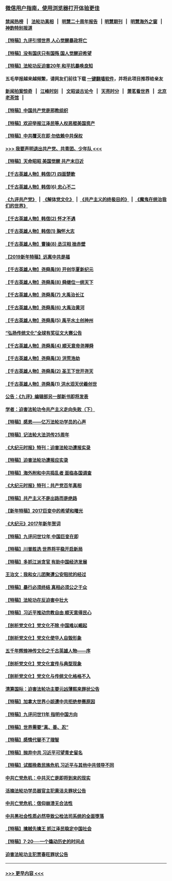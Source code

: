 ### [微信用户指南，使用浏览器打开体验更佳](https://github.com/gfw-breaker/banned-news1/blob/master/indexes/wechat-guide.md?t=0)
#### [禁闻热榜](热点新闻.md?t=0)  &nbsp;&nbsp;|&nbsp;&nbsp; [法轮功真相](https://github.com/gfw-breaker/truth/blob/master/README.md?t=0) &nbsp;&nbsp;|&nbsp;&nbsp; [明慧二十周年报告](https://github.com/gfw-breaker/mh-reports/blob/master/README.md?t=0) &nbsp;&nbsp;|&nbsp;&nbsp;[明慧期刊](https://github.com/gfw-breaker/mh-qikan) &nbsp;&nbsp;|&nbsp;&nbsp; [明慧海外之窗](https://github.com/gfw-breaker/mh-news/blob/master/README.md?t=0) &nbsp;&nbsp;|&nbsp;&nbsp; [神韵特别报道](https://github.com/gfw-breaker/mh-news/blob/master/shenyun.md?t=0)
#### [【特稿】九评引领世界 人心觉醒暴政将亡](../pages/nsc424/n11660496.md?t=02031622) 
#### [【特稿】没有国庆只有国殇 国人觉醒迎希望](../pages/nsc424/n11549354.md?t=02031622) 
#### [【特稿】法轮功反迫害20年 和平抗暴唤良知](../pages/nsc424/n11389135.md?t=02031622) 
#### 五毛举报越来越频繁，请网友们前往下载 [一键翻墙软件](https://github.com/gfw-breaker/ssr-accounts)，并将此项目推荐给亲友
#### [新闻拍案惊奇](https://github.com/gfw-breaker/banned-news1/blob/master/pages/link4.md) &nbsp;&nbsp;|&nbsp;&nbsp; [江峰时刻](https://github.com/gfw-breaker/banned-news1/blob/master/pages/link4.md) &nbsp;&nbsp;|&nbsp;&nbsp; [文昭谈古论今](https://github.com/gfw-breaker/banned-news1/blob/master/pages/link4.md) &nbsp;&nbsp;|&nbsp;&nbsp; [天亮时分](https://github.com/gfw-breaker/banned-news1/blob/master/pages/link4.md) &nbsp;&nbsp;|&nbsp;&nbsp; [萧茗看世界](https://github.com/gfw-breaker/banned-news1/blob/master/pages/link4.md) &nbsp;&nbsp;|&nbsp;&nbsp; [北京老茶馆](https://github.com/gfw-breaker/banned-news1/blob/master/pages/link4.md) &nbsp;&nbsp;|&nbsp;&nbsp; 
#### [【特稿】中国共产党是邪教组织](../pages/nsc424/n11355551.md?t=02031622) 
#### [【特稿】欢迎举报江泽民等人权恶棍美国资产](../pages/nsc424/n11303040.md?t=02031622) 
#### [【特稿】中共覆灭在即 勿依赖中共保权](../pages/nsc424/n11278510.md?t=02031622) 
#### [>>> 我要声明退出共产党、共青团、少年队 <<<](https://github.com/begood0513/goodnews/blob/master/quit/letter.md) 
#### [【特稿】天命昭昭 美国觉醒 共产末日近](../pages/nsc424/n11150259.md?t=02031622) 
#### [【千古英雄人物】韩信(7) 四面楚歌](../pages/nsc424/n7552608.md?t=02031622) 
#### [【千古英雄人物】韩信(6) 忠心不二](../pages/nsc424/n7552572.md?t=02031622) 
#### [《九评共产党》](https://github.com/begood0513/9ping.md/blob/master/README.md) &nbsp;|&nbsp; [《解体党文化》](../../../../jtdwh.md/blob/master/README.md)  &nbsp;|&nbsp; [《共产主义的终极目的》](../../../../gczydzjmd.md/blob/master/README.md) &nbsp;|&nbsp; [《魔鬼在统治我们的世界》](../../../../mgztzwmdsj.md/blob/master/README.md) 
#### [【千古英雄人物】韩信(2) 怀才不遇](../pages/nsc424/n7547691.md?t=02031622) 
#### [【千古英雄人物】韩信(1) 胸怀大志](../pages/nsc424/n7544501.md?t=02031622) 
#### [【千古英雄人物】曹操(8) 丞汉相 挫赤壁](../pages/nsc424/n7662490.md?t=02031622) 
#### [【2019新年特稿】远离中共是福](../pages/nsc424/n10942748.md?t=02031622) 
#### [【千古英雄人物】尧舜禹(9) 开创华夏新纪元](../pages/nsc424/n7519873.md?t=02031622) 
#### [【千古英雄人物】尧舜禹(8) 舜继位一统天下](../pages/nsc424/n7515411.md?t=02031622) 
#### [【千古英雄人物】尧舜禹(7) 大禹治长江](../pages/nsc424/n7475820.md?t=02031622) 
#### [【千古英雄人物】尧舜禹(6) 大禹治黄河](../pages/nsc424/n7475816.md?t=02031622) 
#### [【千古英雄人物】尧舜禹(5) 禹平水土创神州](../pages/nsc424/n7475809.md?t=02031622) 
#### [“弘扬传统文化”全球有奖征文大赛公告](../pages/nsc424/n10889849.md?t=02031622) 
#### [【千古英雄人物】尧舜禹(4) 顺天意帝尧禅舜](../pages/nsc424/n7471624.md?t=02031622) 
#### [【千古英雄人物】尧舜禹(3) 洪荒浩劫](../pages/nsc424/n7471607.md?t=02031622) 
#### [【千古英雄人物】尧舜禹(2) 圣王下世开尧天](../pages/nsc424/n7467643.md?t=02031622) 
#### [【千古英雄人物】尧舜禹(1) 洪水滔天伏羲创世](../pages/nsc424/n7467618.md?t=02031622) 
#### [公告：《九评》编辑部另一部新书即将发表](../pages/nsc424/n10405104.md?t=02031622) 
#### [学者：迫害法轮功令共产主义走向失败（下）](../pages/nsc424/n10009951.md?t=02031622) 
#### [【特稿】感恩——亿万法轮功学员的心声](../pages/nsc424/n9880260.md?t=02031622) 
#### [【特稿】记法轮大法洪传25周年](../pages/nsc424/n9116480.md?t=02031622) 
#### [《大纪元时报》特刊：迫害法轮功遭报实录](../pages/nsc424/n9082916.md?t=02031622) 
#### [【特稿】迫害法轮功遭报应实录](../pages/nsc424/n9055656.md?t=02031622) 
#### [【特稿】海外附和中共捣乱者 面临各国调查](../pages/nsc424/n9047645.md?t=02031622) 
#### [《大纪元时报》特刊：共产党百年真相](../pages/nsc424/n8879818.md?t=02031622) 
#### [【特稿】共产主义不是出路而是绝路](../pages/nsc424/n8792816.md?t=02031622) 
#### [【新年特稿】2017巨变中的希望和曙光](../pages/nsc424/n8655525.md?t=02031622) 
#### [《大纪元》2017年新年贺词](../pages/nsc424/n8651727.md?t=02031622) 
#### [【特稿】九评问世12年 中国巨变在即](../pages/nsc424/n8506053.md?t=02031622) 
#### [【特稿】川普胜选 世界将平稳开启新局](../pages/nsc424/n8482166.md?t=02031622) 
#### [【特稿】多抓江派贪官 有助中国经济发展](../pages/nsc424/n8454769.md?t=02031622) 
#### [王治文：我和女儿团聚遭公安阻扰的经过](../pages/nsc424/n8186638.md?t=02031622) 
#### [【特稿】暴行必须终结‭ ‬真相必须公之于众](../pages/nsc424/n8103572.md?t=02031622) 
#### [【特稿】法轮功在反迫害中壮大](../pages/nsc424/n7915493.md?t=02031622) 
#### [【特稿】习近平推动宗教自由 顺天意得民心](../pages/nsc424/n7782230.md?t=02031622) 
#### [【剖析党文化】党文化不除 中国难以崛起](../pages/nsc424/n7484466.md?t=02031622) 
#### [【剖析党文化】党文化使华人自毁形象](../pages/nsc424/n7480414.md?t=02031622) 
#### [五千年辉煌神传文化之千古英雄人物——序](../pages/nsc424/n7465898.md?t=02031622) 
#### [【剖析党文化】党文化宣传与典型现象](../pages/nsc424/n4667282.md?t=02031622) 
#### [【剖析党文化】党文化与传统文化格格不入](../pages/nsc424/n4665279.md?t=02031622) 
#### [清算国际：迫害法轮功主要元凶薄熙来罪状公告](../pages/nsc424/n4621860.md?t=02031622) 
#### [【特稿】加拿大世界小姐遭中共拒绝参赛原因](../pages/nsc424/n4585305.md?t=02031622) 
#### [【特稿】九评问世11年 指明中国方向](../pages/nsc424/n4578971.md?t=02031622) 
#### [【特稿】世界需要“真、善、忍”](../pages/nsc424/n4577812.md?t=02031622) 
#### [【特稿】感情代替不了理智](../pages/nsc424/n4564327.md?t=02031622) 
#### [【特稿】抛弃中共 习近平可望青史留名](../pages/nsc424/n4549169.md?t=02031622) 
#### [【特稿】试图挽救民族危机 习近平与其他中共领导不同](../pages/nsc424/n4548555.md?t=02031622) 
#### [中共亡党危机：中共灭亡是即将到来的现实](../pages/nsc424/n4547349.md?t=02031622) 
#### [活摘法轮功学员器官主犯黄洁夫罪状公告](../pages/nsc424/n4547015.md?t=02031622) 
#### [中共亡党危机：信仰崩溃无合法性](../pages/nsc424/n4545222.md?t=02031622) 
#### [中共黑社会性质必然导致公检法司系统的全面堕落](../pages/nsc424/n4541854.md?t=02031622) 
#### [【特稿】擒贼先擒王 抓江泽民稳定中国社会](../pages/nsc424/n4530296.md?t=02031622) 
#### [【特稿】7‧20──一个撬动历史的时间点](../pages/nsc424/n4481700.md?t=02031622) 
#### [迫害法轮功主犯贾春旺罪状公告](../pages/nsc424/n4455857.md?t=02031622) 

----
#### [ >>> 更早内容 <<< ](../indexes/nsc424-earlier.md)
